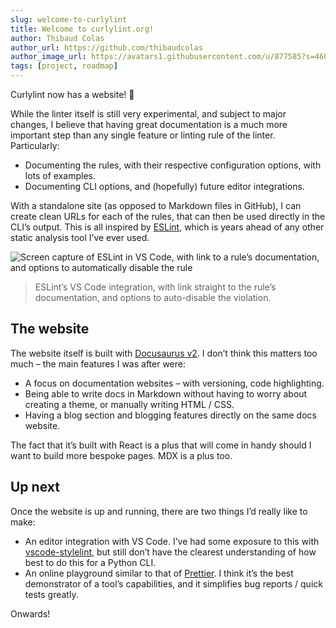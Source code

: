 ```yaml
---
slug: welcome-to-curlylint
title: Welcome to curlylint.org!
author: Thibaud Colas
author_url: https://github.com/thibaudcolas
author_image_url: https://avatars1.githubusercontent.com/u/877585?s=460&v=4
tags: [project, roadmap]
---
```


Curlylint now has a website! 🎉

<!-- truncate -->

While the linter itself is still very experimental, and subject to major changes, I believe that having great documentation is a much more important step than any single feature or linting rule of the linter. Particularly:

- Documenting the rules, with their respective configuration options, with lots of examples.
- Documenting CLI options, and (hopefully) future editor integrations.

With a standalone site (as opposed to Markdown files in GitHub), I can create clean URLs for each of the rules, that can then be used directly in the CLI’s output. This is all inspired by [ESLint](https://eslint.org/), which is years ahead of any other static analysis tool I’ve ever used.

![Screen capture of ESLint in VS Code, with link to a rule’s documentation, and options to automatically disable the rule](/img/blog/2020-06-19-welcome-to-curlylint/eslint-awesome.gif)

> ESLint’s VS Code integration, with link straight to the rule’s documentation, and options to auto-disable the violation.

## The website

The website itself is built with [Docusaurus v2](https://v2.docusaurus.io/). I don’t think this matters too much – the main features I was after were:

- A focus on documentation websites – with versioning, code highlighting.
- Being able to write docs in Markdown without having to worry about creating a theme, or manually writing HTML / CSS.
- Having a blog section and blogging features directly on the same docs website.

The fact that it’s built with React is a plus that will come in handy should I want to build more bespoke pages. MDX is a plus too.

## Up next

Once the website is up and running, there are two things I’d really like to make:

- An editor integration with VS Code. I’ve had some exposure to this with [vscode-stylelint](https://github.com/stylelint/vscode-stylelint), but still don’t have the clearest understanding of how best to do this for a Python CLI.
- An online playground similar to that of [Prettier](https://prettier.io/). I think it’s the best demonstrator of a tool’s capabilities, and it simplifies bug reports / quick tests greatly.

Onwards!
